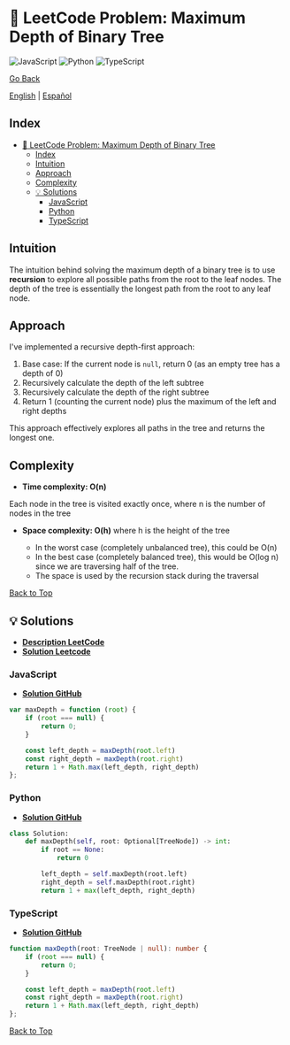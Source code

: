 # 🤔 LeetCode Problem: Maximum Depth of Binary Tree

![JavaScript](https://img.shields.io/badge/JavaScript-F7DF1E?logo=javascript&logoColor=black)
![Python](https://img.shields.io/badge/Python-3776AB?logo=python&logoColor=white)
![TypeScript](https://img.shields.io/badge/TypeScript-3178C6?logo=typescript&logoColor=white)

[Go Back](../README.md)

[English](./104.MaximumDepthOfBinaryTree.md) | [Español](./104.MaximumDepthOfBinaryTree-es.md)

## Index

- [🤔 LeetCode Problem: Maximum Depth of Binary Tree](#-leetcode-problem-maximum-depth-of-binary-tree)
  - [Index](#index)
  - [Intuition](#intuition)
  - [Approach](#approach)
  - [Complexity](#complexity)
  - [💡 Solutions](#-solutions)
    - [JavaScript](#javascript)
    - [Python](#python)
    - [TypeScript](#typescript)

## Intuition

The intuition behind solving the maximum depth of a binary tree is to use **recursion** to explore all possible paths from the root to the leaf nodes. The depth of the tree is essentially the longest path from the root to any leaf node.

## Approach

I've implemented a recursive depth-first approach:

1. Base case: If the current node is `null`, return 0 (as an empty tree has a depth of 0)
2. Recursively calculate the depth of the left subtree
3. Recursively calculate the depth of the right subtree
4. Return 1 (counting the current node) plus the maximum of the left and right depths

This approach effectively explores all paths in the tree and returns the longest one.

## Complexity

- **Time complexity: O(n)**

Each node in the tree is visited exactly once, where n is the number of nodes in the tree

- **Space complexity: O(h)** where h is the height of the tree

    - In the worst case (completely unbalanced tree), this could be O(n)
    - In the best case (completely balanced tree), this would be O(log n) since we are traversing half of the tree.
    - The space is used by the recursion stack during the traversal

[Back to Top](#index)

## 💡 Solutions

- **[Description LeetCode](https://leetcode.com/problems/maximum-depth-of-binary-tree/)**
- **[Solution Leetcode](https://leetcode.com/problems/maximum-depth-of-binary-tree/solutions/6683282/100-runtime-by-danielpaez-dev-cq7k/)**

### JavaScript

- **[Solution GitHub](../solutions/JavaScript/104.MaximumDepthOfBinaryTree.js)**

```javascript
var maxDepth = function (root) {
    if (root === null) {
        return 0;
    }

    const left_depth = maxDepth(root.left)
    const right_depth = maxDepth(root.right)
    return 1 + Math.max(left_depth, right_depth)
};
```

### Python

- **[Solution GitHub](../solutions/Python/104.MaximumDepthOfBinaryTree.py)**

```python
class Solution:
    def maxDepth(self, root: Optional[TreeNode]) -> int:
        if root == None:
            return 0

        left_depth = self.maxDepth(root.left)
        right_depth = self.maxDepth(root.right)
        return 1 + max(left_depth, right_depth)
```

### TypeScript

- **[Solution GitHub](../solutions/TypeScript/104.MaximumDepthOfBinaryTree.ts)**

```typescript
function maxDepth(root: TreeNode | null): number {
    if (root === null) {
        return 0;
    }

    const left_depth = maxDepth(root.left)
    const right_depth = maxDepth(root.right)
    return 1 + Math.max(left_depth, right_depth)
};
```

[Back to Top](#index)
